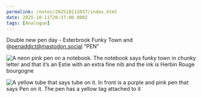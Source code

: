 ```yaml
---
permalink: /notes/202510112037/index.html
date: 2025-10-11T20:37:00.000Z
tags: [Analogue]
---
```


Double new pen day - Esterbrook Funky Town and @penaddict@mastodon.social “PEN” 

![A neon pink pen on a notebook. The notebook says funky town in chunky letter and that it’s an Estie with an extra fine nib and the ink is Herbin Rouge bourgogne](https://cdn.rknight.me/site/2025/npd-2025-10-11-estie-funky-town.jpg)

![A yellow tube that says tube on it. In front is a purple and pink pen that says Pen on it. The pen has a yellow tag attached to it](https://cdn.rknight.me/site/2025/npd-2025-10-11-pen-addict.jpg)